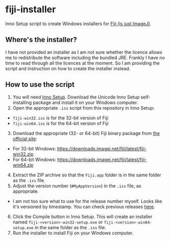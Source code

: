 # fiji-installer
Inno Setup script to create Windows installers for [Fiji (is just ImageJ)](https://imagej.net/Fiji).

## Where's the installer?

I have not provided an installer as I am not sure whether the licence allows me to redistribute the software including the bundled JRE. Frankly I have no time to read through all the licences at the moment. So I am providing the script and instruction on how to create the installer instead. 

## How to use the script

1. You will need [Inno Setup](https://jrsoftware.org/isdl.php). Download the Unicode Inno Setup self-installing package and install it on your Windows computer.
2. Open the appropriate `.iss` script from this repository in Inno Setup:
  - `fiji-win32.iss` is for the 32-bit version of Fiji
  - `fiji-win64.iss` is for the 64-bit version of Fiji
3. Download the appropriate (32- or 64-bit) Fiji binary package from [the official site](https://imagej.net/Fiji):
  - For 32-bit Windows: https://downloads.imagej.net/fiji/latest/fiji-win32.zip
  - For 64-bit Windows: https://downloads.imagej.net/fiji/latest/fiji-win64.zip
4. Extract the ZIP archive so that the `Fiji.app` folder is in the same folder as the `.iss` file.
5. Adjust the version number (`#MyAppVersion`) in the `.iss` file, as appropriate.
  - I am not too sure what to use for the release number myself. Looks like it's versioned by timestamp. You can check previous releases [here](https://downloads.imagej.net/fiji/archive/).
6. Click the Compile button in Inno Setup. This will create an installer named `fiji-<version>-win32-setup.exe` or `fiji-<version>-win64-setup.exe` in the same folder as the `.iss` file.
7. Run the installer to install Fiji on your Windows computer.
